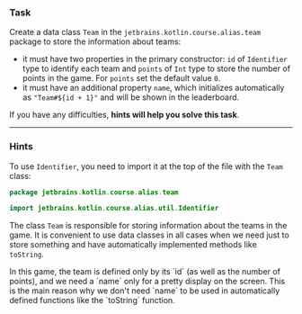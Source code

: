### Task

Create a data class `Team` in the `jetbrains.kotlin.course.alias.team` package to store the information about teams:
- it must have two properties in the primary constructor: `id` of `Identifier` type to identify each team and `points` of `Int` type
  to store the number of points in the game. For `points` set the default value `0`.
- it must have an additional property `name`, which initializes automatically as `"Team#${id + 1}"` and will be shown in the leaderboard.

If you have any difficulties, **hints will help you solve this task**.

----

### Hints

<div class="hint" title="Import Identifier">

To use `Identifier`, you need to import it at the top of the file with the `Team` class:

  ```kotlin
  package jetbrains.kotlin.course.alias.team

  import jetbrains.kotlin.course.alias.util.Identifier
  ```
</div>


<div class="hint" title="Why do we use the data class?">

The class `Team` is responsible for storing information about the teams in the game.
It is convenient to use data classes in all cases
when we need just to store something and have automatically implemented methods like `toString`.
</div>

<div class="hint" title="Why are we using name outside of the constructor?">
  In this game, the team is defined only by its `id` (as well as the number of points), 
  and we need a `name` only for a pretty display on the screen. 
  This is the main reason why we don't need `name` to be used in automatically defined functions like the `toString` function.
</div>
